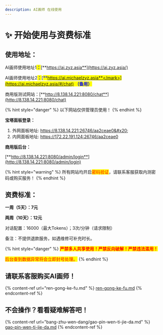 ```yaml
---
description: AI画师 在线使用
---
```


# ✨ 开始使用与资费标准

## 使用地址：

AI画师使用地址1<mark style="color:blue;">**：**</mark>[**https://ai.zyz.asia**](https://ai.zyz.asia/)

AI画师使用地址2<mark style="color:blue;">**：**</mark>[<mark style="color:blue;">**https://ai.michaelzyz.asia**</mark>](https://ai.michaelzyz.asia/#/chat) **（备用）**

商用版测试网站：[**http://8.138.14.221:8080/chat**](http://8.138.14.221:8080/chat)

{% hint style="danger" %}
以下网站仅供管理员使用！
{% endhint %}

**宝塔面板登录：**

1. 外网面板地址: https://8.138.14.221:26746/aa2ceae0&#x20;
2. 内网面板地址: https://172.22.191.124:26746/aa2ceae0

**商用版后台：**

[**http://8.138.14.221:8080/admin/login**](http://8.138.14.221:8080/admin/login)

{% hint style="warning" %}
所有网站均开启<mark style="color:red;">密码验证</mark>，请联系客服获取内测密码或购买服务！
{% endhint %}

## 资费标准：

**一周（5天）：7元**

**两周（10天）：12元**

对话配置：16000（最大Tokens）；3次/分钟（请求限制）

备注：不提供退款服务，如遇维修可补充时长。

{% hint style="danger" %}
<mark style="color:red;">**严禁多人共享使用！严禁反向破解！严禁违法滥用！**</mark>

<mark style="color:red;">后台查到数据异常将会立即封号处理。</mark>
{% endhint %}

## 请联系客服购买AI画师！

{% content-ref url="ren-gong-ke-fu.md" %}
[ren-gong-ke-fu.md](ren-gong-ke-fu.md)
{% endcontent-ref %}

## 不会操作？看看疑难解答吧！

{% content-ref url="bang-zhu-wen-dang/gao-pin-wen-ti-jie-da.md" %}
[gao-pin-wen-ti-jie-da.md](bang-zhu-wen-dang/gao-pin-wen-ti-jie-da.md)
{% endcontent-ref %}
